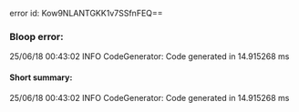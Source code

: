 error id: Kow9NLANTGKK1v7SSfnFEQ==
### Bloop error:

25/06/18 00:43:02 INFO CodeGenerator: Code generated in 14.915268 ms
#### Short summary: 

25/06/18 00:43:02 INFO CodeGenerator: Code generated in 14.915268 ms